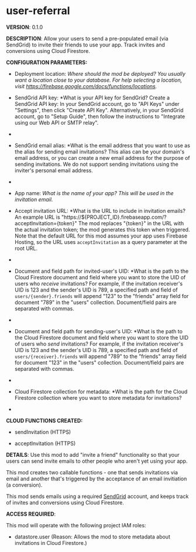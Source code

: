 # user-referral

**VERSION**: 0.1.0

**DESCRIPTION**: Allow your users to send a pre-populated email (via SendGrid) to invite their friends to use your app. Track invites and conversions using Cloud Firestore.



**CONFIGURATION PARAMETERS:**

* Deployment location: *Where should the mod be deployed? You usually want a location close to your database. For help selecting a location, visit https://firebase.google.com/docs/functions/locations.*

* SendGrid API key: *What is your API key for SendGrid? Create a SendGrid API key: In your SendGrid account, go to "API Keys" under "Settings", then click "Create  API Key". Alternatively, in your SendGrid account, go to "Setup Guide", then follow the instructions to "Integrate using our Web API or SMTP relay".
*

* SendGrid email alias: *What is the email address that you want to use as the alias for sending email invitations? This alias can be your domain's email address, or you can create a new email address for the purpose of sending invitations. We do not support sending invitations using the inviter's personal email address.
*

* App name: *What is the name of your app? This will be used in the invitation email.*

* Accept invitation URL: *What is the URL to include in invitation emails? An example URL is "https://${PROJECT_ID}.firebaseapp.com/?acceptInvitation={token}" The mod replaces "{token}" in the URL with the actual invitation token; the mod generates this token when triggered. Note that the default URL for this mod assumes your app uses Firebase Hosting, so the URL uses `acceptInvitation` as a query parameter at the root URL.
*

* Document and field path for invited-user's UID: *What is the path to the Cloud Firestore document and field where you want to store the UID of users who *receive* invitations? For example, if the invitation receiver's UID is 123 and the sender's UID is 789, a specified path and field of `users/{sender}.friends` will append "123" to the "friends" array field for document "789" in the "users" collection. Document/field pairs are separated with commas.
*

* Document and field path for sending-user's UID: *What is the path to the Cloud Firestore document and field where you want to store the UID of users who *send* invitations? For example, if the invitation receiver's UID is 123 and the sender's UID is 789, a specified path and field of `users/{receiver}.friends` will append "789" to the "friends" array field for document "123" in the "users" collection. Document/field pairs are separated with commas.
*

* Cloud Firestore collection for metadata: *What is the path for the Cloud Firestore collection where you want to store metadata for invitations?
*



**CLOUD FUNCTIONS CREATED:**

* sendInvitation (HTTPS)

* acceptInvitation (HTTPS)



**DETAILS**: Use this mod to add "invite a friend" functionality so that your users can send invite emails to other people who aren't yet using your app.

This mod creates two callable functions - one that sends invitations via email and another that's triggered by the acceptance of an email invitiation (a conversion).

This mod sends emails using a required [SendGrid](https://SendGrid.com/) account, and keeps track of invites and conversions using Cloud Firestore.



**ACCESS REQUIRED**:



This mod will operate with the following project IAM roles:

* datastore.user (Reason: Allows the mod to store metadata about invitations in Cloud Firestore.)
